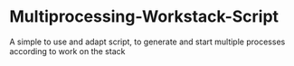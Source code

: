# Multiprocessing-Workstack-Script
A simple to use and adapt script, to generate and start multiple processes according to work on the stack
